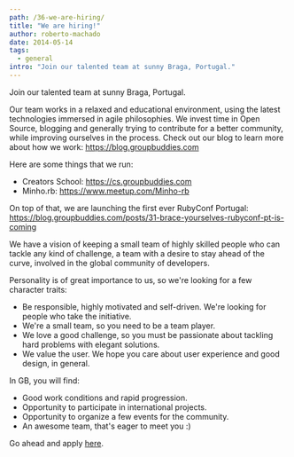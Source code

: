 ```yaml
---
path: /36-we-are-hiring/
title: "We are hiring!"
author: roberto-machado
date: 2014-05-14
tags:
  - general
intro: "Join our talented team at sunny Braga, Portugal."
---
```


Join our talented team at sunny Braga, Portugal.

Our team works in a relaxed and educational environment, using the latest technologies immersed in agile philosophies. We invest time in Open Source, blogging and generally trying to contribute for a better community, while improving ourselves in the process. Check out our blog to learn more about how we work: https://blog.groupbuddies.com

Here are some things that we run:

- Creators School: https://cs.groupbuddies.com
- Minho.rb: https://www.meetup.com/Minho-rb

On top of that, we are launching the first ever RubyConf Portugal: 
https://blog.groupbuddies.com/posts/31-brace-yourselves-rubyconf-pt-is-coming

We have a vision of keeping a small team of highly skilled people who can tackle any kind of challenge, a team with a desire to stay ahead of the curve, involved in the global community of developers.

Personality is of great importance to us, so we're looking for a few character traits:

- Be responsible, highly motivated and self-driven. We're looking for people who take the initiative.
- We're a small team, so you need to be a team player.
- We love a good challenge, so you must be passionate about tackling hard problems with elegant solutions.
- We value the user. We hope you care about user experience and good design, in general.

In GB, you will find:

- Good work conditions and rapid progression.
- Opportunity to participate in international projects.
- Opportunity to organize a few events for the community.
- An awesome team, that's eager to meet you :)

Go ahead and apply [here](https://groupbuddies.typeform.com/to/ayVm3E).
